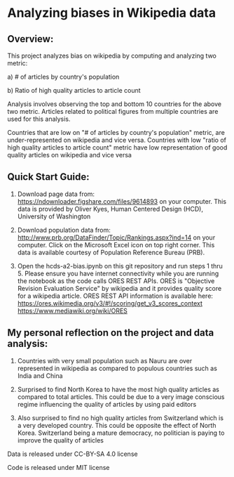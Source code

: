 
# Analyzing biases in Wikipedia data
## Overview:
This project analyzes bias on wikipedia by computing and analyzing two metric: 

a) # of articles by country's population 

b) Ratio of high quality articles to article count

Analysis involves observing the top and bottom 10 countries for the above two metric. Articles related to political figures from multiple countries are used for this analysis.

Countries that are low on "# of articles by country's population" metric, are under-represented on wikipedia and vice versa. 
Countries with low "ratio of high quality articles to article count" metric have low representation of good quality articles on wikipedia and vice versa

## Quick Start Guide:
1) Download page data from: https://ndownloader.figshare.com/files/9614893 on your computer. This data is provided by Oliver Kyes, Human Centered Design (HCD), University of Washington

2) Download population data from: http://www.prb.org/DataFinder/Topic/Rankings.aspx?ind=14 on your computer. Click on the Microsoft Excel icon on top right corner. This data is available courtesy of Population Reference Bureau (PRB). 

3) Open the hcds-a2-bias.ipynb on this git repository and run steps 1 thru 5. Please ensure you have internet connectivity while you are running the notebook as the code calls ORES REST APIs. ORES is "Objective Revision Evaluation Service" by wikipedia and it provides quality score for a wikipedia article. ORES REST API information is available here: https://ores.wikimedia.org/v3/#!/scoring/get_v3_scores_context 
https://www.mediawiki.org/wiki/ORES

## My personal reflection on the project and data analysis:
1) Countries with very small population such as Nauru are over represented in wikipedia as compared to populous countries such as India and China

2) Surprised to find North Korea to have the most high quality articles as compared to total articles. This could be due to a very image conscious regime influencing the quality of articles by using paid editors

3) Also surprised to find no high quality articles from Switzerland which is a very developed country. This could be opposite the effect of North Korea. Switzerland being a mature democracy, no politician is paying to improve the quality of articles


Data is released under CC-BY-SA 4.0 license

Code is released under MIT license
